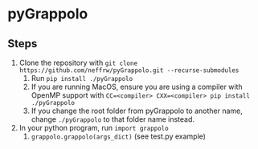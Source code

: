 # pyGrappolo

## Steps
1. Clone the repository with `git clone https://github.com/neffrw/pyGrappolo.git --recurse-submodules`
    1. Run `pip install ./pyGrappolo`
    1. If you are running MacOS, ensure you are using a compiler with OpenMP support with `CC=<compiler> CXX=<compiler> pip install ./pyGrappolo`
    1. If you change the root folder from pyGrappolo to another name, change `./pyGrappolo` to that folder name instead.
1. In your python program, run `import grappolo`
    1. `grappolo.grappolo(args_dict)` (see test.py example)
